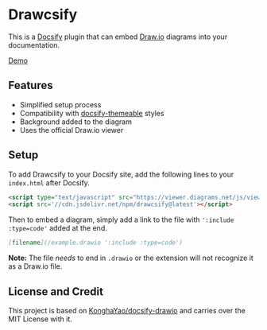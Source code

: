 # Drawcsify

This is a [Docsify](https://docsify.js.org/#/) plugin that can embed [Draw.io](https://app.diagrams.net/) diagrams into your documentation.

[Demo](https://fenriskiba.github.io/drawcsify/#/)

## Features
* Simplified setup process
* Compatibility with [docsify-themeable](https://jhildenbiddle.github.io/docsify-themeable/#/) styles
* Background added to the diagram
* Uses the official Draw.io viewer

## Setup
To add Drawcsify to your Docsify site, add the following lines to your `index.html` after Docsify.

```html
<script type="text/javascript" src="https://viewer.diagrams.net/js/viewer-static.min.js"></script>
<script src='//cdn.jsdelivr.net/npm/drawcsify@latest'></script>
```

Then to embed a diagram, simply add a link to the file with `':include :type=code'` added at the end.

```markdown
[filename](/example.drawio ':include :type=code')
```

**Note:** The file *needs* to end in `.drawio` or the extension will not recognize it as a Draw.io file.

## License and Credit
This project is based on [KonghaYao/docsify-drawio](https://github.com/KonghaYao/docsify-drawio) and carries over the MIT License with it.